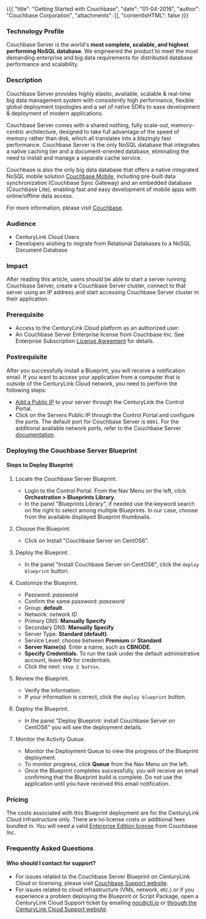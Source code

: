 {{{
  "title": "Getting Started with Couchbase",
  "date": "01-04-2016",
  "author": "Couchbase Corporation",
  "attachments": [],
  "contentIsHTML": false
}}}

### Technology Profile
Couchbase Server is the world's **most complete, scalable, and highest performing NoSQL database**. We engineered the product to meet the most demanding enterprise and big data requirements for distributed database performance and scalability.

### Description
Couchbase Server provides highly elastic, available, scalable & real-time big data management system with consistently high performance, flexible global deployment topologies and a set of native SDKs to ease development & deployment of modern applications.

Couchbase Server comes with a shared nothing, fully scale-out, memory-centric architecture, designed to take full advantage of the speed of memory rather than disk, which all translates into a blazingly fast performance. Couchbase Server is the only NoSQL database that integrates a native caching tier and a document-oriented database, eliminating the need to install and manage a separate cache service.

Couchbase is also the only big data database that offers a native integrated NoSQL mobile solution [Couchbase Mobile](http://www.couchbase.com/nosql-databases/couchbase-mobile?gclid=COfC4_rG7skCFUaCfgodaEIEnA), including pre-built data synchronization (Couchbase Sync Gateway) and an embedded database (Couchbase Lite), enabling fast and easy development of mobile apps with online/offline data access.

For more information, please visit [Couchbase](http://www.couchbase.com).

### Audience
* CenturyLink Cloud Users
* Developers wishing to migrate from Relational Databases to a NoSQL Document Database

### Impact
After reading this article, users should  be able to start a server running Couchbase Server, create a Couchbase Server cluster, connect to that server using an IP address and start accessing Couchbase Server cluster in their application.

### Prerequisite
* Access to the CenturyLink Cloud platform as an authorized user.
* An Couchbase Server Enterprise license from Couchbase Inc. See Enterprise Subscription [License Agreement](http://www.couchbase.com/agreement/subscription) for details.

### Postrequisite
After you successfully install a Blueprint, you will receive a notification email. If you want to access your application from a computer that is outside of the CenturyLink Cloud network, you need to perform the following steps:
* [Add a Public IP](../../Network/how-to-add-public-ip-to-virtual-machine.md) to your server through the CenturyLink the Control Portal.
* Click on the Servers Public IP through the Control Portal and configure the ports. The default port for Couchbase Server is `8091`. For the additional available network ports, refer to the Couchbase Server [documentation](http://developer.couchbase.com/documentation/server/4.1/install/install-ports.html).

### Deploying the Couchbase Server Blueprint

#### Steps to Deploy Blueprint
1. Locate the Couchbase Server Blueprint.
   * Login to the Control Portal. From the Nav Menu on the left, click **Orchestration > Blueprints Library**.
   * In the panel "Blueprints Library", if needed use the keyword search on the right to select among multiple Blueprints. In our case, choose from the available displayed Blueprint thumbnails.         

2. Choose the Blueprint.   
   * Click on Install "Couchbase Server on CentOS6".   

3. Deploy the Blueprint.    
   * In the panel "Install Couchbase Server on CentOS6", click the `deploy blueprint` button.

4. Customize the Blueprint.
   * Password: *password*
   * Confirm the same password: *password*
   * Group: **default**.
   * Network: *network ID*
   * Primary DNS: **Manually Specify**
   * Secondary DNS: **Manually Specify**
   * Server Type: **Standard (default)**.
   * Service Level: choose between **Premium** or **Standard**.
   * **Server Name(s)**. Enter a name, such as **CBNODE**.
   * **Specify Credentials**. To run the task under the default administrative account, leave **NO** for credentials.
   * Click the next: `step 2 button`.

5. Review the Blueprint.           
   * Verify the information.           
   * If your information is correct, click the `deploy blueprint` button.

6. Deploy the Blueprint.   
   * In the panel "Deploy Blueprint: install Couchbase Server on CentOS6" you will see the deployment details.      

7. Monitor the Activity Queue.        
   * Monitor the Deployment Queue to view the progress of the Blueprint deployment.
   * To monitor progress, click **Queue** from the Nav Menu on the left.
   * Once the Blueprint completes successfully, you will receive an email confirming that the Blueprint build is complete. Do not use the application until you have received this email notification.

### Pricing
The costs associated with this Blueprint deployment are for the CenturyLink Cloud infrastructure only. There are no license costs or additional fees bundled in. You will need a valid [Enterprise Edition license](http://www.couchbase.com/agreement/subscription) from Couchbase Inc.

### Frequently Asked Questions

#### Who should I contact for support?
* For issues related to the Couchbase Server Blueprint on CenturyLink Cloud or licensing, please visit [Couchbase Support website](http://support.couchbase.com/home).
* For issues related to cloud infrastructure (VMs, network, etc.) or if you experience a problem deploying the Blueprint or Script Package, open a CenturyLink Cloud Support ticket by emailing [noc@ctl.io](mailto:noc@ctl.io) or [through the CenturyLink Cloud Support website](https://t3n.zendesk.com/tickets/new).
